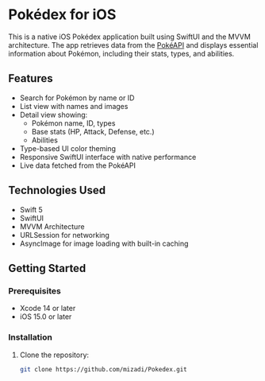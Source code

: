 # Pokédex for iOS

This is a native iOS Pokédex application built using SwiftUI and the MVVM architecture. The app retrieves data from the [PokéAPI](https://pokeapi.co) and displays essential information about Pokémon, including their stats, types, and abilities.

## Features

- Search for Pokémon by name or ID
- List view with names and images
- Detail view showing:
  - Pokémon name, ID, types
  - Base stats (HP, Attack, Defense, etc.)
  - Abilities
- Type-based UI color theming
- Responsive SwiftUI interface with native performance
- Live data fetched from the PokéAPI

## Technologies Used

- Swift 5
- SwiftUI
- MVVM Architecture
- URLSession for networking
- AsyncImage for image loading with built-in caching

## Getting Started

### Prerequisites

- Xcode 14 or later
- iOS 15.0 or later

### Installation

1. Clone the repository:

   ```bash
   git clone https://github.com/mizadi/Pokedex.git
